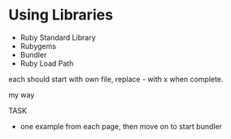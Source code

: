 # Using Libraries

- Ruby Standard Library
- Rubygems
- Bundler
- Ruby Load Path

each should start with own file, replace - with x when complete. 

my way

TASK 
- one example from each page, then move on to start bundler
